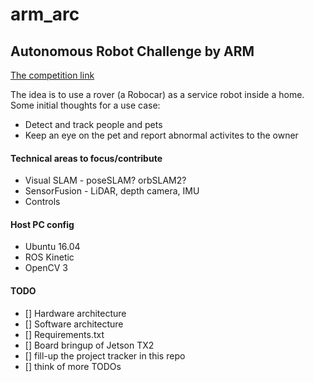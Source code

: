 # arm_arc
Autonomous Robot Challenge by ARM
---
[The competition link](https://www.hackster.io/contests/arm2018?utm_source=Hackster.io+newsletter&utm_campaign=69561dbd6c-EMAIL_CAMPAIGN_2017_07_26_COPY_01&utm_medium=email&utm_term=0_6ff81e3e5b-69561dbd6c-140201145&mc_cid=69561dbd6c&mc_eid=3722fd7a10)

The idea is to use a rover (a Robocar) as a service robot inside a home.  
Some initial thoughts for a use case:
* Detect and track people and pets
* Keep an eye on the pet and report abnormal activites to the owner
  
#### Technical areas to focus/contribute
- Visual SLAM - poseSLAM? orbSLAM2?
- SensorFusion - LiDAR, depth camera, IMU
- Controls 

#### Host PC config
- Ubuntu 16.04
- ROS Kinetic
- OpenCV 3

#### TODO
- [] Hardware architecture
- [] Software architecture
- [] Requirements.txt
- [] Board bringup of Jetson TX2
- [] fill-up the project tracker in this repo
- [] think of more TODOs


